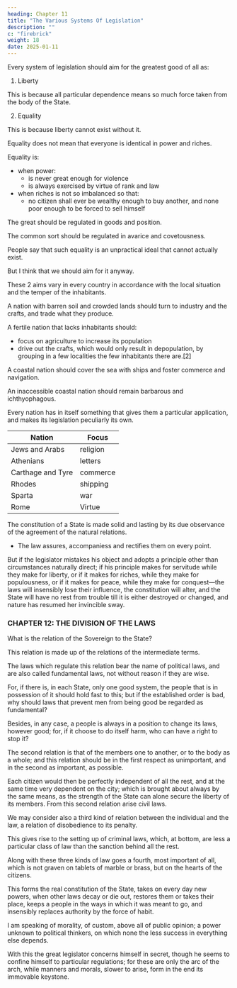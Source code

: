 ```yaml
---
heading: Chapter 11
title: "The Various Systems Of Legislation"
description: ""
c: "firebrick"
weight: 18
date: 2025-01-11
---
```



Every system of legislation should aim for the greatest good of all as:

1. Liberty

This is because all particular dependence means so much force taken from the body of the State.

2. Equality

This is because liberty cannot exist without it.

<!-- I have already defined civil liberty; by  -->


Equality does not mean that everyone is identical in power and riches.

Equality is:
- when power:
  - is never great enough for violence
  - is always exercised by virtue of rank and law
- when riches is not so imbalanced so that:
  - no citizen shall ever be wealthy enough to buy another, and none poor enough to be forced to sell himself


The great should be regulated in goods and position.

The common sort should be regulated in avarice and covetousness.

People say that such equality is an unpractical ideal that cannot actually exist.

But I think that we should aim for it anyway. 

 <!-- if its abuse is inevitable, does it follow hat we should not at least make regulations concerning it? It is precisely because the force of circumstances tends continually to destroy equality that the force of legislation should always tend to its maintenance. -->

These 2 aims vary in every country in accordance with the local situation and the temper of the inhabitants.

<!-- These circumstances should determine, in each case, the particular system of institutions which is best, not perhaps in itself, but for the State for which it is destined. -->

A nation with barren soil and crowded lands should turn to industry and the crafts, and trade what they produce.

A fertile nation that lacks inhabitants should:
- focus on agriculture to increase its population
- drive out the crafts, which would only result in depopulation, by grouping in a few localities the few inhabitants there are.[2] 

A coastal nation should cover the sea with ships and foster commerce and navigation.

 <!-- It will have a life that will be short and glorious. -->

An inaccessible coastal nation should remain barbarous and ichthyophagous.

 <!-- it will have a quieter, perhaps a better, and certainly a happier life.  -->

Every nation has in itself something that gives them a particular application, and makes its legislation peculiarly its own.

Nation | Focus
--- | ---
Jews and Arabs | religion
Athenians | letters
Carthage and Tyre | commerce
Rhodes | shipping
Sparta | war
Rome | Virtue

 <!-- The author of The Spirit of the Laws has shown with many examples by what art the legislator directs the constitution towards each of these objects. -->

The constitution of a State is made solid and lasting by its due observance of the agreement of the natural relations.
- The law assures, accompaniess and rectifies them on every point.


But if the legislator mistakes his object and adopts a principle other than circumstances naturally direct; if his principle makes for servitude while they make for liberty, or if it makes for riches, while they make for populousness, or if it makes for peace, while they make for conquest—the laws will insensibly lose their influence, the constitution will alter, and the State will have no rest from trouble till it is either destroyed or changed, and nature has resumed her invincible sway.

<!-- 
[1] If the object is to give the State consistency, bring the two extremes as near to each other as possible; allow neither rich men nor beggars. These two estates, which are naturally inseparable, are equally fatal to the common good; from the one come the friends of tyranny, and from the other tyrants. It is always between them that public liberty is put up to auction; the one buys, and the other sells.

[2] "Any branch of foreign commerce," says M. d'Argenson, "creates on the whole only apparent advantage for the kingdom in general; it may enrich some individuals, or even some towns; but the nation as a whole gains nothing by it, and the people is no better off." -->


### CHAPTER 12: THE DIVISION OF THE LAWS

<!-- If the whole is to be set in order, and the commonwealth put into the best possible shape, there are various relations to be considered. First, there is the action of the complete body upon itself, the relation of the whole to the whole, of  -->

What is the relation of the Sovereign to the State?

This relation is made up of the relations of the intermediate terms.

The laws which regulate this relation bear the name of political laws, and are also called fundamental laws, not without reason if they are wise.

For, if there is, in each State, only one good system, the people that is in possession of it should hold fast to this; but if the established order is bad, why should laws that prevent men from being good be regarded as fundamental?

Besides, in any case, a people is always in a position to change its laws, however good; for, if it choose to do itself harm, who can have a right to stop it?

The second relation is that of the members one to another, or to the body as a whole; and this relation should be in the first respect as unimportant, and in the second as important, as possible.

Each citizen would then be perfectly independent of all the rest, and at the same time very dependent on the city; which is brought about always by the same means, as the strength of the State can alone secure the liberty of its members. From this second relation arise civil laws.

We may consider also a third kind of relation between the individual and the law, a relation of disobedience to its penalty.

This gives rise to the setting up of criminal laws, which, at bottom, are less a particular class of law than the sanction behind all the rest.

Along with these three kinds of law goes a fourth, most important of all, which is not graven on tablets of marble or brass, but on the hearts of the citizens.

This forms the real constitution of the State, takes on every day new powers, when other laws decay or die out, restores them or takes their place, keeps a people in the ways in which it was meant to go, and insensibly replaces authority by the force of habit.

I am speaking of morality, of custom, above all of public opinion; a power unknown to political thinkers, on which none the less success in everything else depends.

With this the great legislator concerns himself in secret, though he seems to confine himself to particular regulations; for these are only the arc of the arch, while manners and morals, slower to arise, form in the end its immovable keystone.

<!-- Among the different classes of laws, the political, which determine the form of the government, are alone relevant to my subject. -->

